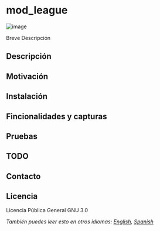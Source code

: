 
# mod_league

![image](pix/icon.svg=20x20)

Breve Descripción

## Descripción

## Motivación

## Instalación

## Fincionalidades y capturas

## Pruebas

## TODO

## Contacto

## Licencia

Licencia Pública General GNU 3.0

*También puedes leer esto en otros idiomas: [English](README.md), [Spanish](README.es.md)*